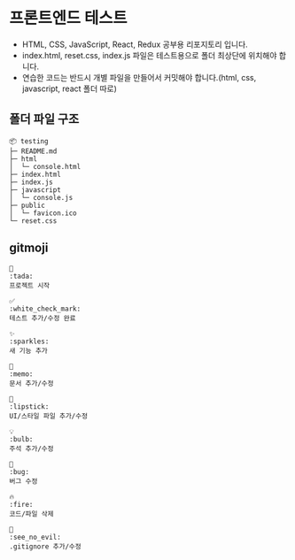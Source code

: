 # 프론트엔드 테스트
- HTML, CSS, JavaScript, React, Redux 공부용 리포지토리 입니다.
- index.html, reset.css, index.js 파일은 테스트용으로 폴더 최상단에 위치해야 합니다.
- 연습한 코드는 반드시 개별 파일을 만들어서 커밋해야 합니다.(html, css, javascript, react 폴더 따로)

## 폴더 파일 구조
```
📦 testing
├─ README.md
├─ html
│  └─ console.html
├─ index.html
├─ index.js
├─ javascript
│  └─ console.js
├─ public
│  └─ favicon.ico
└─ reset.css
```

## gitmoji
```
🎉
:tada:
프로젝트 시작

✅
:white_check_mark:
테스트 추가/수정 완료

✨
:sparkles:
새 기능 추가

📝
:memo:
문서 추가/수정

💄
:lipstick:
UI/스타일 파일 추가/수정

💡
:bulb:
주석 추가/수정

🐛
:bug:
버그 수정

🔥
:fire:
코드/파일 삭제

🙈
:see_no_evil:
.gitignore 추가/수정
```
